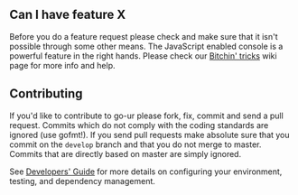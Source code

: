 ## Can I have feature X

Before you do a feature request please check and make sure that it isn't possible
through some other means. The JavaScript enabled console is a powerful feature
in the right hands. Please check our [Bitchin' tricks](https://github.com/urcapital/go-ur/wiki/bitchin-tricks) wiki page for more info
and help.

## Contributing

If you'd like to contribute to go-ur please fork, fix, commit and
send a pull request. Commits which do not comply with the coding standards
are ignored (use gofmt!). If you send pull requests make absolute sure that you
commit on the `develop` branch and that you do not merge to master.
Commits that are directly based on master are simply ignored.

See [Developers' Guide](https://github.com/urcapital/go-ur/wiki/Developers'-Guide)
for more details on configuring your environment, testing, and
dependency management.
